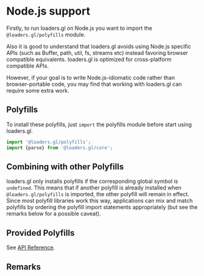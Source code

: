 # Node.js support

Firstly, to run loaders.gl on Node.js you want to import the `@loaders.gl/polyfills` module.

Also it is good to understand that loaders.gl avoids using Node.js specific APIs (such as Buffer, path, util, fs, streams etc) instead favoring browser compatible equivalents. loaders.gl is optimized for cross-platform compatible APIs.

However, if your goal is to write Node.js-idiomatic code rather than browser-portable code, you may find that working with loaders.gl can require some extra work.

## Polyfills

To install these polyfills, just `import` the polyfills module before start using loaders.gl.

```typescript
import '@loaders.gl/polyfills';
import {parse} from '@loaders.gl/core';
```

## Combining with other Polyfills

loaders.gl only installs polyfills if the corresponding global symbol is `undefined`. This means that if another polyfill is already installed when `@loaders.gl/polyfills` is imported, the other polyfill will remain in effect. Since most polyfill libraries work this way, applications can mix and match polyfills by ordering the polyfill import statements appropriately (but see the remarks below for a possible caveat).

## Provided Polyfills

See [API Reference](/docs/modules/polyfills/api-reference).

## Remarks
